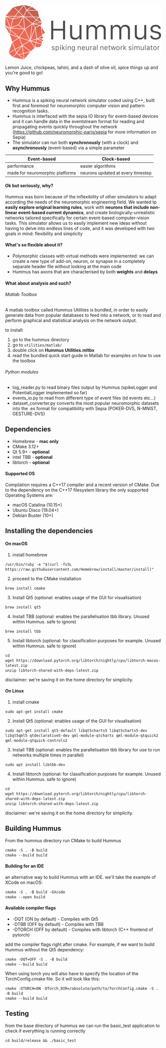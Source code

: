 ![Logo](resources/hummus_logo.png)

Lemon Juice, chickpeas, tahini, and a dash of olive oil, spice things up and you're good to go!

## Why Hummus
* Hummus is a spiking neural network simulator coded using C++, built first and foremost for neuromorphic computer vision and pattern recognition tasks.
* Hummus is interfaced with the sepia IO library for event-based devices and it can handle data in the eventstream format for reading and propagating events quickly throughout the network (https://github.com/neuromorphic-paris/sepia for more information on Sepia)
* The simulator can run both **synchronously** (with a clock) and **asynchronously** (event-based) via a simple parameter

Event-based | Clock-based
------------|------------------
performance | easier algorithms
made for neuromorphic platforms | neurons updated at every timestep

#### **Ok but seriously, why?**
Hummus was born because of the inflexibility of other simulators to adapt according the needs of the neuromorphic engineering field. We wanted tp **easily explore original learning rules**, work with **neurons that include non-linear event-based current dynamics**, and create biologically-unrealistic networks tailored specifically for certain event-based computer-vision tasks. This simulator allows us to easily implement new ideas without having to delve into endless lines of code, and it was developed with two goals in mind: flexibility and simplicity

#### **What's so flexible about it?**
* Polymorphic classes with virtual methods were implemented: we can create a new type of add-on, neuron, or synapse in a completely separate header file without looking at the main code
* Hummus has axons that are characterised by both **weights** and **delays**

#### **What about analysis and such?**

###### Matlab Toolbox
A matlab toolbox called Hummus Utilities is bundled, in order to easily generate data from popular databases to feed into a network, or to read and perform graphical and statistical analysis on the network output.

to install:

1. go to the hummus directory
2. go to ``utilities/matlab/``
3. double click on **Hummus Utilities.mltbx**
4. read the bundled quick start guide in Matlab for examples on how to use the toolbox

###### Python modules
* log_reader.py to read binary files output by Hummus (spikeLogger and PotentialLogger implemented so far)
* events_io.py to read from different type of event files (td events etc...)
* dataset_converter.py converts the most popular neuromorphic datasets into the .es format for compatibility with Sepia (POKER-DVS, N-MNIST, GESTURE-DVS)

## Dependencies
* Homebrew    - **mac only**
* CMake 3.12+
* Qt 5.9+     - **optional**
* intel TBB   - **optional**
* libtorch    - **optional**

#### **Supported OS**
Compilation requires a C++17 compiler and a recent version of CMake. Due to the dependency on the C++17 filesystem library the only supported Operating Systems are:

* macOS Catalina (10.15+)
* Ubuntu Disco (19.04+)
* Debian Buster (10+)

## Installing the dependencies

#### **On macOS**

1. install homebrew
~~~~
/usr/bin/ruby -e "$(curl -fsSL https://raw.githubusercontent.com/Homebrew/install/master/install)"
~~~~

2. proceed to the CMake installation
~~~~
brew install cmake
~~~~

3. Install Qt5 (optional: enables usage of the GUI for visualisation)
~~~~
brew install qt5
~~~~

4. Install TBB (optional: enables the parallelisation tbb library. Unused within Hummus. safe to ignore)
~~~~
brew install tbb
~~~~

5. Install libtorch (optional: for classification purposes for example. Unused within Hummus. safe to ignore)
~~~~
cd
wget https://download.pytorch.org/libtorch/nightly/cpu/libtorch-macos-latest.zip
unzip libtorch-shared-with-deps-latest.zip
~~~~

disclaimer: we're saving it on the home directory for simplicity.

#### **On Linux**

1. install cmake
~~~~
sudo apt-get install cmake
~~~~

2. Install Qt5 (optional: enables usage of the GUI for visualisation)
~~~~
sudo apt-get install qt5-default libqt5charts5 libqt5charts5-dev libqt5qml5 qtdeclarative5-dev qml-module-qtcharts qml-module-qtquick2 qml-module-qtquick-controls2
~~~~

3. Install TBB (optional: enables the parallelisation tbb library for use to run networks multiple times in parallel)
~~~~
sudo apt install libtbb-dev
~~~~

4. Install libtorch (optional: for classification purposes for example. Unused within Hummus. safe to ignore)
~~~~
cd
wget https://download.pytorch.org/libtorch/nightly/cpu/libtorch-shared-with-deps-latest.zip
unzip libtorch-shared-with-deps-latest.zip
~~~~

disclaimer: we're saving it on the home directory for simplicity.

## Building Hummus

From the hummus directory run CMake to build Hummus
~~~~
cmake -S . -B build
cmake --build build
~~~~

#### **Building for an IDE**
an alternative way to build Hummus with an IDE. we'll take the example of XCode on macOS:
~~~~
cmake -S . -B build -GXcode
cmake --open build
~~~~

#### **Available compiler flags**
* -DQT (ON by default) - Compiles with Qt5
* -DTBB (OFF by default) - Compiles with TBB
* -DTORCH (OFF by default) - Compiles with libtorch (C++ frontend of pytorch)

add the compiler flags right after cmake. For example, if we want to build Hummus without the Qt5 dependency:
~~~~
cmake -DQT=OFF -S . -B build
cmake --build build
~~~~

When using torch you will also have to specify the location of the TorchConfig.cmake file. So it will look like this:

~~~~
cmake -DTORCH=ON -DTorch_DIR=/absolute/path/to/TorchConfig.cmake -S . -B build
cmake --build build
~~~~

## Testing
from the base directory of hummus we can run the basic_test application to check if everything is running correctly
~~~~
cd build/release && ./basic_test
~~~~

